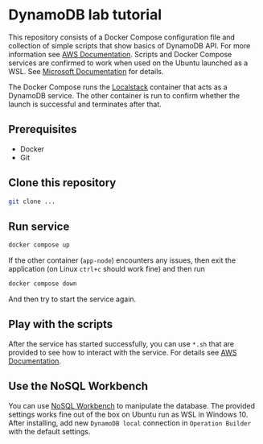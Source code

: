 # DynamoDB lab tutorial

This repository consists of a Docker Compose configuration file and collection of simple scripts that show basics of DynamoDB API. For more information see [AWS Documentation](https://docs.aws.amazon.com/amazondynamodb/latest/developerguide/Introduction.html). Scripts and Docker Compose services are confirmed to work when used on the Ubuntu launched as a WSL. See [Microsoft Documentation](https://learn.microsoft.com/en-us/windows/wsl/install) for details.

The Docker Compose runs the [Localstack](https://docs.localstack.cloud/getting-started/) container that acts as a DynamoDB service. The other container is run to confirm whether the launch is successful and terminates after that.

## Prerequisites
* Docker
* Git

## Clone this repository

```sh
git clone ...
```

## Run service

```sh
docker compose up
```

If the other container (`app-node`) encounters any issues, then exit the application (on Linux `ctrl+c` should work fine) and then run 
```sh
docker compose down
```

And then try to start the service again.

## Play with the scripts
After the service has started successfully, you can use `*.sh` that are provided to see how to interact with the service. For details see [AWS Documentation](https://docs.aws.amazon.com/amazondynamodb/latest/developerguide/GettingStarted.html).

## Use the NoSQL Workbench
You can use [NoSQL Workbench](https://docs.aws.amazon.com/amazondynamodb/latest/developerguide/workbench.html) to manipulate the database. The provided settings works fine out of the box on Ubuntu run as WSL in Windows 10. After installing, add new `DynamoDB local` connection in `Operation Builder` with the default settings.